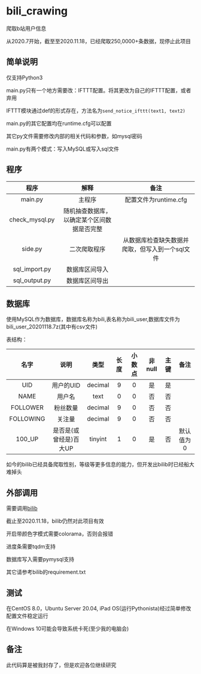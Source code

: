 # bili_crawing

爬取b站用户信息

从2020.7开始，截至至2020.11.18，已经爬取250,0000+条数据，现停止此项目

## 简单说明

仅支持Python3

main.py只有一个地方需要改：IFTTT配置。将其更改为自己的IFTTT配置，或者弃用

IFTTT模块通过def的形式存在，方法名为```send_notice_ifttt(text1, text2)```

main.py的其它配置均在runtime.cfg可以配置

其它py文件需要修改内部的相关代码和参数，如mysql密码

main.py有两个模式：写入MySQL或写入sql文件

## 程序

| 程序 | 解释 | 备注 |
| :---:| :---: | :---: |
| main.py | 主程序 | 配置文件为runtime.cfg |
| check_mysql.py | 随机抽查数据库，以确定某个区间数据是否完整 |  |
| side.py | 二次爬取程序 | 从数据库检查缺失数据并爬取，但写入到一个sql文件 |
| sql_import.py | 数据库区间导入 |  |
| sql_output.py | 数据库区间导出 |  |

## 数据库

使用MySQL作为数据库，数据库名称为bili,表名称为bili_user,数据库文件为bili_user_20201118.7z(其中有csv文件)

表结构：

| 名字 | 说明 | 类型 | 长度 | 小数点 | 非null | 主键 | 备注 | 
| :---:| :---: | :---: | :---: | :---: | :---: |:---: |:---: |
| UID | 用户的UID | decimal | 9 | 0 | 是 | 是 | |
| NAME | 用户名 | text | 0 | 0 | 否 | 否 | |
| FOLLOWER | 粉丝数量 | decimal | 9 | 0 | 否 | 否 | |
| FOLLOWING | 关注量 | decimal | 9 | 0 | 否 | 否 | |
| 100_UP | 是否是(或曾经是)百大UP | tinyint | 1 | 0 | 是 | 否 | 默认值为0 |

如今的bilib已经具备爬取性别，等级等更多信息的能力，但开发出bilib时已经船大难掉头

## 外部调用

需要调用[bilib](https://github.com/OlafZhang/bilib)

截止至2020.11.18，bilib仍然对此项目有效

开启带颜色字模式需要colorama，否则会报错

进度条需要tqdm支持

数据库写入需要pymysql支持

其它请参考bilib的requirement.txt

## 测试

在CentOS 8.0，Ubuntu Server 20.04, iPad OS(运行Pythonista)经过简单修改配置文件稳定运行

在Windows 10可能会导致系统卡死(至少我的电脑会)

## 备注

此代码算是被我封存了，但是欢迎各位继续研究
